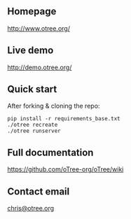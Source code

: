 ## Homepage
http://www.otree.org/

## Live demo
http://demo.otree.org/

## Quick start
After forking & cloning the repo:

    pip install -r requirements_base.txt
    ./otree recreate
    ./otree runserver

## Full documentation
https://github.com/oTree-org/oTree/wiki

## Contact email
chris@otree.org
